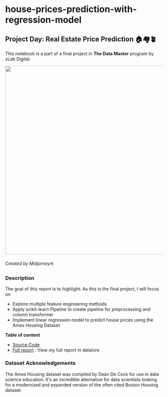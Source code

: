 # house-prices-prediction-with-regression-model


## Project Day: Real Estate Price Prediction 🏠🏘️🪴
This notebook is a part of a final project in **The Data Master** program by xLab Digital.

<img src = "https://cdn.discordapp.com/attachments/981697533858414652/1090489277755965550/Sleeppingg_A_3D_double-storey_house_model_stands_on_modern_wood_44b3b4ff-34ca-4d75-a059-0e85ef8e9ed0.png" width = "600">

*Created by Midjorney*⛵

### Description

The goal of this report is to highlight:
As this is the final project, I will focus on
- Explore multiple feature engineering methods
- Apply scikit-learn Pipeline to create pipeline for preprocessing and column transformer
- Implement linear regression model to predict house prices using the Ames Housing Dataset



**Table of content**
- [Source Code](https://github.com/TanyamonSiri/house-prices-prediction-with-regression-model/blob/main/house_price_prediction/Source_Code.py)
- [Full report](https://datalore.jetbrains.com/view/notebook/R63O9S05AyRWULGpWIk0EB) : View my full report in datalore 

### Dataset Acknowledgements
The Ames Housing dataset was compiled by Dean De Cock for use in data science education. 
It's an incredible alternative for data scientists looking for a modernized and expanded version of the often cited Boston Housing dataset.
